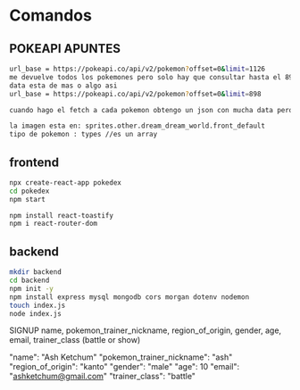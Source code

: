 # Comandos

## POKEAPI APUNTES
```sh
url_base = https://pokeapi.co/api/v2/pokemon?offset=0&limit=1126
me devuelve todos los pokemones pero solo hay que consultar hasta el 898 porque la otra
data esta de mas o algo asi 
url_base = https://pokeapi.co/api/v2/pokemon?offset=0&limit=898

cuando hago el fetch a cada pokemon obtengo un json con mucha data pero necesito:

la imagen esta en: sprites.other.dream_dream_world.front_default 
tipo de pokemon : types //es un array


```

## frontend
```sh
npx create-react-app pokedex
cd pokedex
npm start

npm install react-toastify
npm i react-router-dom
```

## backend
```sh
mkdir backend
cd backend
npm init -y
npm install express mysql mongodb cors morgan dotenv nodemon
touch index.js
node index.js

```

SIGNUP
name,
pokemon_trainer_nickname, 
region_of_origin, 
gender, 
age, 
email,
trainer_class (battle or show)

"name": "Ash Ketchum"
"pokemon_trainer_nickname": "ash"
"region_of_origin": "kanto"
"gender": "male"
"age": 10
"email": "ashketchum@gmail.com"
"trainer_class": "battle"